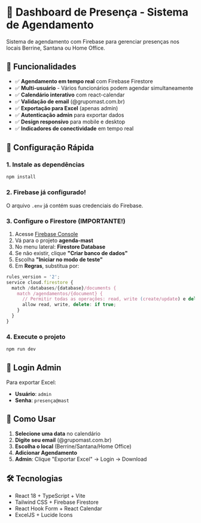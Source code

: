 # 📅 Dashboard de Presença - Sistema de Agendamento

Sistema de agendamento com Firebase para gerenciar presenças nos locais Berrine, Santana ou Home Office.

## 🚀 Funcionalidades

- ✅ **Agendamento em tempo real** com Firebase Firestore
- ✅ **Multi-usuário** - Vários funcionários podem agendar simultaneamente  
- ✅ **Calendário interativo** com react-calendar
- ✅ **Validação de email** (@grupomast.com.br)
- ✅ **Exportação para Excel** (apenas admin)
- ✅ **Autenticação admin** para exportar dados
- ✅ **Design responsivo** para mobile e desktop
- ✅ **Indicadores de conectividade** em tempo real

## 🔧 Configuração Rápida

### 1. Instale as dependências
```bash
npm install
```

### 2. Firebase já configurado!
O arquivo `.env` já contém suas credenciais do Firebase.

### 3. Configure o Firestore (IMPORTANTE!)

1. Acesse [Firebase Console](https://console.firebase.google.com/)
2. Vá para o projeto **agenda-mast**
3. No menu lateral: **Firestore Database**
4. Se não existir, clique **"Criar banco de dados"**
5. Escolha **"Iniciar no modo de teste"**
6. Em **Regras**, substitua por:

```javascript
rules_version = '2';
service cloud.firestore {
  match /databases/{database}/documents {
    match /agendamentos/{document} {
      // Permitir todas as operações: read, write (create/update) e delete
      allow read, write, delete: if true;
    }
  }
}
```

### 4. Execute o projeto
```bash
npm run dev
```

## 👤 Login Admin

Para exportar Excel:
- **Usuário**: `admin`
- **Senha**: `presença@mast`

## 📱 Como Usar

1. **Selecione uma data** no calendário
2. **Digite seu email** (@grupomast.com.br)
3. **Escolha o local** (Berrine/Santana/Home Office)
4. **Adicionar Agendamento**
5. **Admin**: Clique "Exportar Excel" → Login → Download

## 🛠️ Tecnologias

- React 18 + TypeScript + Vite
- Tailwind CSS + Firebase Firestore
- React Hook Form + React Calendar
- ExcelJS + Lucide Icons
